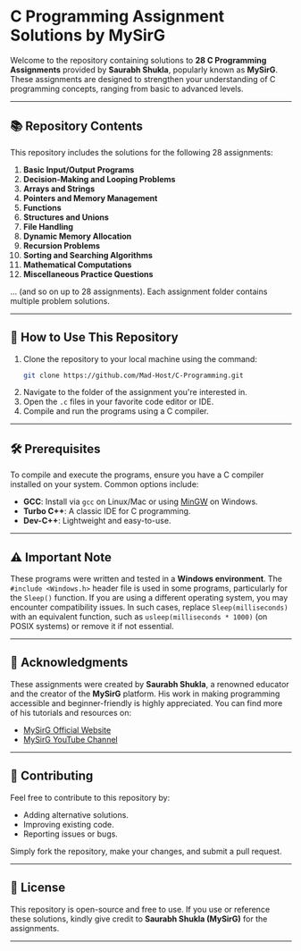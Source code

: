 # C Programming Assignment Solutions by MySirG

Welcome to the repository containing solutions to **28 C Programming Assignments** provided by **Saurabh Shukla**, popularly known as **MySirG**. These assignments are designed to strengthen your understanding of C programming concepts, ranging from basic to advanced levels.

---

## 📚 Repository Contents

This repository includes the solutions for the following 28 assignments:

1. **Basic Input/Output Programs**
2. **Decision-Making and Looping Problems**
3. **Arrays and Strings**
4. **Pointers and Memory Management**
5. **Functions**
6. **Structures and Unions**
7. **File Handling**
8. **Dynamic Memory Allocation**
9. **Recursion Problems**
10. **Sorting and Searching Algorithms**
11. **Mathematical Computations**
12. **Miscellaneous Practice Questions**

... (and so on up to 28 assignments). Each assignment folder contains multiple problem solutions.

---

## 🚀 How to Use This Repository

1. Clone the repository to your local machine using the command:
   ```bash
   git clone https://github.com/Mad-Host/C-Programming.git
   ```
2. Navigate to the folder of the assignment you're interested in.
3. Open the `.c` files in your favorite code editor or IDE.
4. Compile and run the programs using a C compiler.

---

## 🛠 Prerequisites

To compile and execute the programs, ensure you have a C compiler installed on your system. Common options include:

- **GCC**: Install via `gcc` on Linux/Mac or using [MinGW](https://www.mingw-w64.org/) on Windows.
- **Turbo C++**: A classic IDE for C programming.
- **Dev-C++**: Lightweight and easy-to-use.

---

## ⚠️ Important Note

These programs were written and tested in a **Windows environment**. The `#include <Windows.h>` header file is used in some programs, particularly for the `Sleep()` function. If you are using a different operating system, you may encounter compatibility issues. In such cases, replace `Sleep(milliseconds)` with an equivalent function, such as `usleep(milliseconds * 1000)` (on POSIX systems) or remove it if not essential.

---

## 📜 Acknowledgments

These assignments were created by **Saurabh Shukla**, a renowned educator and the creator of the **MySirG** platform. His work in making programming accessible and beginner-friendly is highly appreciated. You can find more of his tutorials and resources on:

- [MySirG Official Website](https://www.mysirg.com/)
- [MySirG YouTube Channel](https://www.youtube.com/@mysirgdotcom)

---

## 🌟 Contributing

Feel free to contribute to this repository by:

- Adding alternative solutions.
- Improving existing code.
- Reporting issues or bugs.

Simply fork the repository, make your changes, and submit a pull request.

---

## 📝 License

This repository is open-source and free to use. If you use or reference these solutions, kindly give credit to **Saurabh Shukla (MySirG)** for the assignments.

---

##
